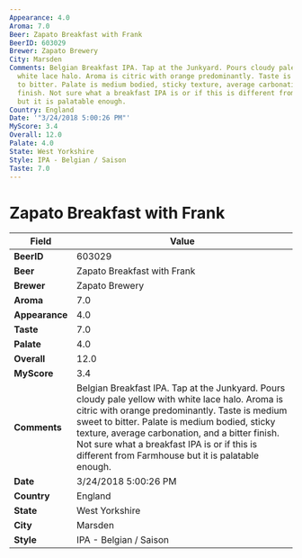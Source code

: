 ```yaml
---
Appearance: 4.0
Aroma: 7.0
Beer: Zapato Breakfast with Frank
BeerID: 603029
Brewer: Zapato Brewery
City: Marsden
Comments: Belgian Breakfast IPA. Tap at the Junkyard. Pours cloudy pale yellow with
  white lace halo. Aroma is citric with orange predominantly. Taste is medium sweet
  to bitter. Palate is medium bodied, sticky texture, average carbonation, and a bitter
  finish. Not sure what a breakfast IPA is or if this is different from Farmhouse
  but it is palatable enough.
Country: England
Date: '"3/24/2018 5:00:26 PM"'
MyScore: 3.4
Overall: 12.0
Palate: 4.0
State: West Yorkshire
Style: IPA - Belgian / Saison
Taste: 7.0
---
```


# Zapato Breakfast with Frank

| Field         | Value |
|---------------|-------|
| **BeerID** | 603029 |
| **Beer** | Zapato Breakfast with Frank |
| **Brewer** | Zapato Brewery |
| **Aroma** | 7.0 |
| **Appearance** | 4.0 |
| **Taste** | 7.0 |
| **Palate** | 4.0 |
| **Overall** | 12.0 |
| **MyScore** | 3.4 |
| **Comments** | Belgian Breakfast IPA. Tap at the Junkyard. Pours cloudy pale yellow with white lace halo. Aroma is citric with orange predominantly. Taste is medium sweet to bitter. Palate is medium bodied, sticky texture, average carbonation, and a bitter finish. Not sure what a breakfast IPA is or if this is different from Farmhouse but it is palatable enough. |
| **Date** | 3/24/2018 5:00:26 PM |
| **Country** | England |
| **State** | West Yorkshire |
| **City** | Marsden |
| **Style** | IPA - Belgian / Saison |

